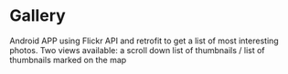 # Gallery
Android APP using Flickr API and retrofit to get a list of most interesting photos. Two views available: a scroll down list of thumbnails / list of thumbnails marked on the map
